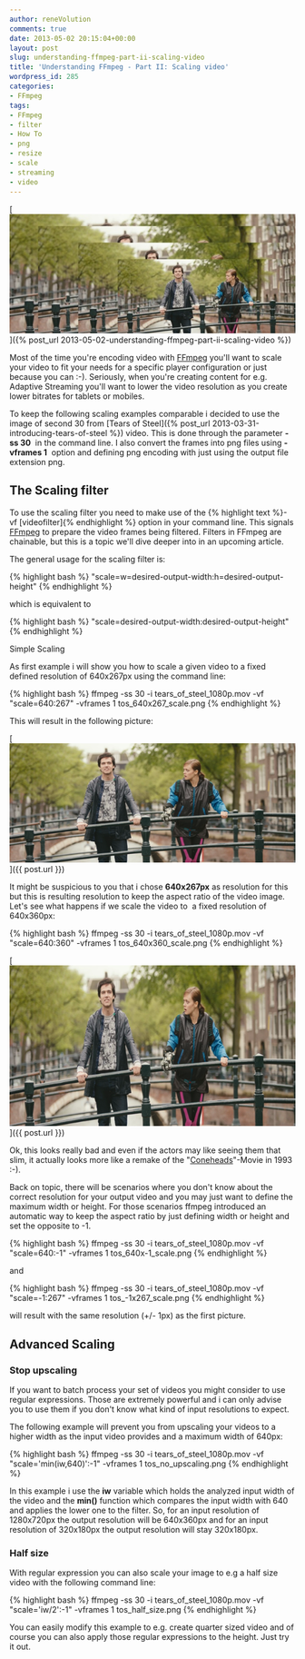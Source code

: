 ```yaml
---
author: reneVolution
comments: true
date: 2013-05-02 20:15:04+00:00
layout: post
slug: understanding-ffmpeg-part-ii-scaling-video
title: 'Understanding FFmpeg - Part II: Scaling video'
wordpress_id: 285
categories:
- FFmpeg
tags:
- FFmpeg
- filter
- How To
- png
- resize
- scale
- streaming
- video
---
```


[![FFmpeg - Scaling](/images/scaling_cover.jpg)]({% post_url 2013-05-02-understanding-ffmpeg-part-ii-scaling-video %})

Most of the time you're encoding video with [FFmpeg](http://www.ffmpeg.org) you'll want to scale your video to fit your needs for a specific player configuration or just because you can :-). Seriously, when you're creating content for e.g. Adaptive Streaming you'll want to lower the video resolution as you create lower bitrates for tablets or mobiles.

To keep the following scaling examples comparable i decided to use the image of second 30 from [Tears of Steel]({% post_url 2013-03-31-introducing-tears-of-steel %}) video. This is done through the parameter **-ss 30**  in the command line. I also convert the frames into png files using **-vframes 1**  option and defining png encoding with just using the output file extension png.

## The Scaling filter

To use the scaling filter you need to make use of the {% highlight text %}-vf [videofilter]{% endhighlight %} option in your command line. This signals [FFmpeg](http://www.ffmpeg.org) to prepare the video frames being filtered. Filters in FFmpeg are chainable, but this is a topic we'll dive deeper into in an upcoming article.

The general usage for the scaling filter is:

{% highlight bash %}
"scale=w=desired-output-width:h=desired-output-height"
{% endhighlight %}

which is equivalent to

{% highlight bash %}
"scale=desired-output-width:desired-output-height"
{% endhighlight %}

Simple Scaling

As first example i will show you how to scale a given video to a fixed defined resolution of 640x267px using the command line:

{% highlight bash %}
ffmpeg -ss 30 -i tears_of_steel_1080p.mov -vf "scale=640:267" -vframes 1 tos_640x267_scale.png
{% endhighlight %}

This will result in the following picture:

[![tos_640x267_scale](/images/tos_640x267_scale.png)]({{ post.url }})

It might be suspicious to you that i chose **640x267px** as resolution for this but this is resulting resolution to keep the aspect ratio of the video image. Let's see what happens if we scale the video to  a fixed resolution of 640x360px:

{% highlight bash %}
ffmpeg -ss 30 -i tears_of_steel_1080p.mov -vf "scale=640:360" -vframes 1 tos_640x360_scale.png
{% endhighlight %}

[![tos_640x360_scale](/images/tos_640x360_scale.png)]({{ post.url }})

Ok, this looks really bad and even if the actors may like seeing them that slim, it actually looks more like a remake of the "[Coneheads](http://www.imdb.com/title/tt0106598/)"-Movie in 1993 :-).

Back on topic, there will be scenarios where you don't know about the correct resolution for your output video and you may just want to define the maximum width or height. For those scenarios ffmpeg introduced an automatic way to keep the aspect ratio by just defining width or height and set the opposite to -1.

{% highlight bash %}
ffmpeg -ss 30 -i tears_of_steel_1080p.mov -vf "scale=640:-1" -vframes 1 tos_640x-1_scale.png
{% endhighlight %}

and

{% highlight bash %}
ffmpeg -ss 30 -i tears_of_steel_1080p.mov -vf "scale=-1:267" -vframes 1 tos_-1x267_scale.png
{% endhighlight %}

will result with the same resolution (+/- 1px) as the first picture.

## Advanced Scaling

### Stop upscaling

If you want to batch process your set of videos you might consider to use regular expressions. Those are extremely powerful and i can only advise you to use them if you don't know what kind of input resolutions to expect.

The following example will prevent you from upscaling your videos to a higher width as the input video provides and a maximum width of 640px:

{% highlight bash %}
ffmpeg -ss 30 -i tears_of_steel_1080p.mov -vf "scale='min(iw,640)':-1" -vframes 1 tos_no_upscaling.png
{% endhighlight %}

In this example i use the **iw** variable which holds the analyzed input width of the video and the **min()** function which compares the input width with 640 and applies the lower one to the filter. So, for an input resolution of 1280x720px the output resolution will be 640x360px and for an input resolution of 320x180px the output resolution will stay 320x180px.

### Half size

With regular expression you can also scale your image to e.g a half size video with the following command line:

{% highlight bash %}
ffmpeg -ss 30 -i tears_of_steel_1080p.mov -vf "scale='iw/2':-1" -vframes 1 tos_half_size.png
{% endhighlight %}

You can easily modify this example to e.g. create quarter sized video and of course you can also apply those regular expressions to the height. Just try it out.


